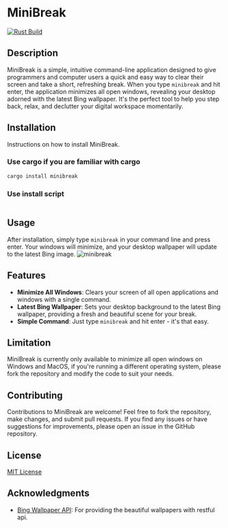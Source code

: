 # MiniBreak

[![Rust Build](https://github.com/lonelam/minibreak/actions/workflows/rust_build.yml/badge.svg)](https://github.com/lonelam/minibreak/actions/workflows/rust_build.yml)

## Description

MiniBreak is a simple, intuitive command-line application designed to give programmers and computer users a quick and easy way to clear their screen and take a short, refreshing break. When you type `minibreak` and hit enter, the application minimizes all open windows, revealing your desktop adorned with the latest Bing wallpaper. It's the perfect tool to help you step back, relax, and declutter your digital workspace momentarily.

## Installation

Instructions on how to install MiniBreak.

### Use cargo if you are familiar with cargo
```bash
cargo install minibreak
```

### Use install script
```bash

```

## Usage

After installation, simply type `minibreak` in your command line and press enter. Your windows will minimize, and your desktop wallpaper will update to the latest Bing image.
![minibreak](https://github.com/lonelam/minibreak/assets/16681599/c6f5095d-d50b-4df2-9cf2-b4ea59a7493f)

## Features

- **Minimize All Windows**: Clears your screen of all open applications and windows with a single command.
- **Latest Bing Wallpaper**: Sets your desktop background to the latest Bing wallpaper, providing a fresh and beautiful scene for your break.
- **Simple Command**: Just type `minibreak` and hit enter - it's that easy.

## Limitation

MiniBreak is currently only available to minimize all open windows on Windows and MacOS, if you're running a different operating system, please fork the repository and modify the code to suit your needs.

## Contributing

Contributions to MiniBreak are welcome! Feel free to fork the repository, make changes, and submit pull requests. If you find any issues or have suggestions for improvements, please open an issue in the GitHub repository.

## License

[MIT License](LICENSE)

## Acknowledgments

- [Bing Wallpaper API](https://github.com/TimothyYe/bing-wallpaper): For providing the beautiful wallpapers with restful api.
